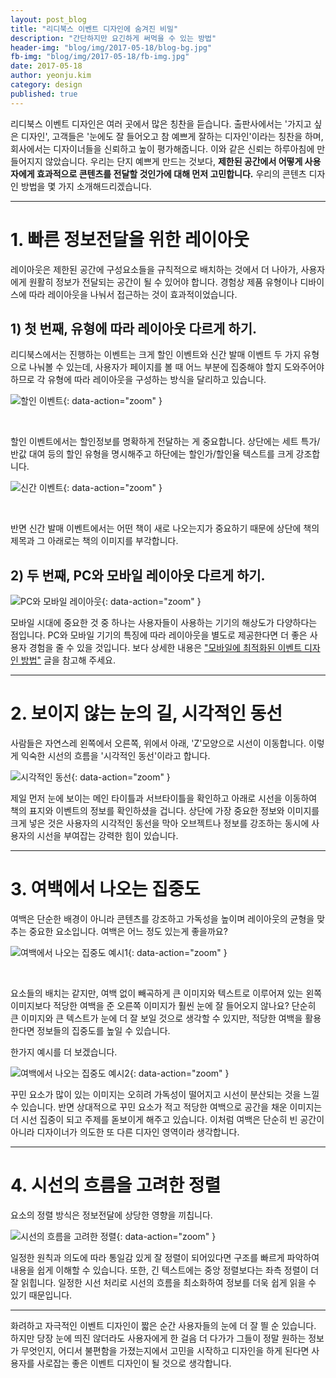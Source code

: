 ```yaml
---
layout: post_blog
title: "리디북스 이벤트 디자인에 숨겨진 비밀"
description: "간단하지만 요긴하게 써먹을 수 있는 방법"
header-img: "blog/img/2017-05-18/blog-bg.jpg"
fb-img: "blog/img/2017-05-18/fb-img.jpg"
date: 2017-05-18
author: yeonju.kim
category: design
published: true
---
```


리디북스 이벤트 디자인은 여러 곳에서 많은 칭찬을 듣습니다. 출판사에서는 '가지고 싶은 디자인', 고객들은 '눈에도 잘 들어오고 참 예쁘게 잘하는 디자인'이라는 칭찬을 하며, 회사에서는 디자이너들을 신뢰하고 높이 평가해줍니다. 이와 같은 신뢰는 하루아침에 만들어지지 않았습니다. 우리는 단지 예쁘게 만드는 것보다, **제한된 공간에서 어떻게 사용자에게 효과적으로 콘텐츠를 전달할 것인가에 대해 먼저 고민합니다.** 우리의 콘텐츠 디자인 방법을 몇 가지 소개해드리겠습니다.

---

# 1. 빠른 정보전달을 위한 레이아웃

레이아웃은 제한된 공간에 구성요소들을 규칙적으로 배치하는 것에서 더 나아가, 사용자에게 원활히 정보가 전달되는 공간이 될 수 있어야 합니다. 경험상 제품 유형이나 디바이스에 따라 레이아웃을 나눠서 접근하는 것이 효과적이었습니다.

## 1) 첫 번째, 유형에 따라 레이아웃 다르게 하기.
리디북스에서는 진행하는 이벤트는 크게 할인 이벤트와 신간 발매 이벤트 두 가지 유형으로 나눠볼 수 있는데, 사용자가 페이지를 볼 때 어느 부분에 집중해야 할지 도와주어야 하므로 각 유형에 따라 레이아웃을 구성하는 방식을 달리하고 있습니다. 

![할인 이벤트](/blog/img/2017-05-18/01.jpg){: data-action="zoom" }

<br>

할인 이벤트에서는 할인정보를 명확하게 전달하는 게 중요합니다. 상단에는 세트 특가/반값 대여 등의 할인 유형을 명시해주고 하단에는 할인가/할인율 텍스트를 크게 강조합니다.

![신간 이벤트](/blog/img/2017-05-18/02.jpg){: data-action="zoom" }

<br>

반면 신간 발매 이벤트에서는 어떤 책이 새로 나오는지가 중요하기 때문에 상단에 책의 제목과 그 아래로는 책의 이미지를 부각합니다.


## 2) 두 번째, PC와 모바일 레이아웃 다르게 하기.

![PC와 모바일 레이아웃](/blog/img/2017-05-18/03.jpg){: data-action="zoom" }

모바일 시대에 중요한 것 중 하나는 사용자들이 사용하는 기기의 해상도가 다양하다는 점입니다. PC와 모바일 기기의 특징에 따라 레이아웃을 별도로 제공한다면 더 좋은 사용자 경험을 줄 수 있을 것입니다. 보다 상세한 내용은 ["모바일에 최적화된 이벤트 디자인 방법"](https://www.ridicorp.com/blog/2017/01/15/mobile-event/) 글을 참고해 주세요.


---

# 2. 보이지 않는 눈의 길, 시각적인 동선

사람들은 자연스레 왼쪽에서 오른쪽, 위에서 아래, 'Z'모양으로 시선이 이동합니다. 이렇게 익숙한 시선의 흐름을 '시각적인 동선'이라고 합니다.

![시각적인 동선](/blog/img/2017-05-18/04.jpg){: data-action="zoom" }

제일 먼저 눈에 보이는 메인 타이틀과 서브타이틀을 확인하고 아래로 시선을 이동하여 책의 표지와 이벤트의 정보를 확인하셨을 겁니다. 상단에 가장 중요한 정보와 이미지를 크게 넣은 것은 사용자의 시각적인 동선을 막아 오브젝트나 정보를 강조하는 동시에 사용자의 시선을 부여잡는 강력한 힘이 있습니다. 

---

# 3. 여백에서 나오는 집중도

여백은 단순한 배경이 아니라 콘텐츠를 강조하고 가독성을 높이며 레이아웃의 균형을 맞추는 중요한 요소입니다. 여백은 어느 정도 있는게 좋을까요?

![여백에서 나오는 집중도 예시1](/blog/img/2017-05-18/05.jpg){: data-action="zoom" }

<br>

요소들의 배치는 같지만, 여백 없이 빼곡하게 큰 이미지와 텍스트로 이루어져 있는 왼쪽 이미지보다 적당한 여백을 준 오른쪽 이미지가 훨씬 눈에 잘 들어오지 않나요? 단순히 큰 이미지와 큰 텍스트가 눈에 더 잘 보일 것으로 생각할 수 있지만, 적당한 여백을 활용한다면 정보들의 집중도를 높일 수 있습니다.

한가지 예시를 더 보겠습니다. 

![여백에서 나오는 집중도 예시2](/blog/img/2017-05-18/06.jpg){: data-action="zoom" }

꾸민 요소가 많이 있는 이미지는 오히려 가독성이 떨어지고 시선이 분산되는 것을 느낄 수 있습니다. 반면 상대적으로 꾸민 요소가 적고 적당한 여백으로 공간을 채운 이미지는 더 시선 집중이 되고 주제를 돋보이게 해주고 있습니다. 이처럼 여백은 단순히 빈 공간이 아니라 디자이너가 의도한 또 다른 디자인 영역이라 생각합니다.

---

# 4. 시선의 흐름을 고려한 정렬

요소의 정렬 방식은 정보전달에 상당한 영향을 끼칩니다.

![시선의 흐름을 고려한 정렬](/blog/img/2017-05-18/07.jpg){: data-action="zoom" }

일정한 원칙과 의도에 따라 통일감 있게 잘 정렬이 되어있다면 구조를 빠르게 파악하여 내용을 쉽게 이해할 수 있습니다. 또한, 긴 텍스트에는 중앙 정렬보다는 좌측 정렬이 더 잘 읽힙니다. 일정한 시선 처리로 시선의 흐름을 최소화하여 정보를 더욱 쉽게 읽을 수 있기 때문입니다.

---

화려하고 자극적인 이벤트 디자인이 짧은 순간 사용자들의 눈에 더 잘 띌 순 있습니다. 하지만 당장 눈에 띄진 않더라도 사용자에게 한 걸음 더 다가가 그들이 정말 원하는 정보가 무엇인지, 어디서 불편함을 가졌는지에서 고민을 시작하고 디자인을 하게 된다면 사용자를 사로잡는 좋은 이벤트 디자인이 될 것으로 생각합니다.
